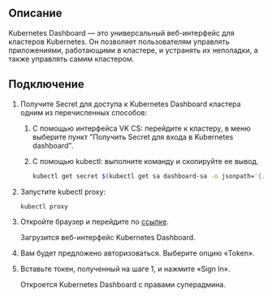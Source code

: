 ## Описание

Kubernetes Dashboard — это универсальный веб-интерфейс для кластеров Kubernetes. Он позволяет пользователям управлять приложениями, работающими в кластере, и устранять их неполадки, а также управлять самим кластером.

## Подключение

1. Получите Secret для доступа к Kubernetes Dashboard кластера одним из перечисленных способов:

    1. С помощью интерфейса VK CS: перейдите к кластеру, в меню выберите пункт "Получить Secret для входа в Kubernetes dashboard".
    1. С помощью kubectl: выполните команду и скопируйте ее вывод.

        ```bash
        kubectl get secret $(kubectl get sa dashboard-sa -o jsonpath='{.secrets[0].name}') -o jsonpath='{.data.token}' | base64 --decode
        ```

2.  Запустите kubectl proxy:

    ```bash
    kubectl proxy
    ```

3.  Откройте браузер и перейдите по [ссылке](http://localhost:8001/api/v1/namespaces/kube-system/services/https:kubernetes-dashboard:/proxy/).

    Загрузится веб-интерфейс Kubernetes Dashboard.

4.  Вам будет предложено авторизоваться. Выберите опцию «Token».
5.  Вставьте токен, полученный на шаге 1, и нажмите «Sign In».

    Откроется Kubernetes Dashboard с правами суперадмина.
